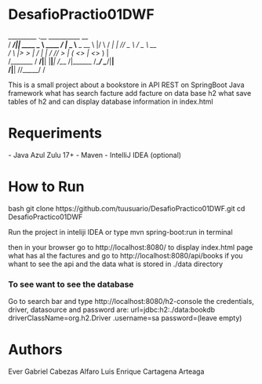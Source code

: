 # DesafioPractio01DWF
  _________            .__              __________               __   
 /   _____/____________|__| ____    ____\______   \ ____   _____/  |_ 
 \_____  \\____ \_  __ \  |/    \  / ___\|    |  _//  _ \ /  _ \   __\
 /        \  |_> >  | \/  |   |  \/ /_/  >    |   (  <_> |  <_> )  |  
/_______  /   __/|__|  |__|___|  /\___  /|______  /\____/ \____/|__|  
        \/|__|                 \//_____/        \/                    

This is a small project about a bookstore in API REST on SpringBoot Java framework what has search facture add facture on data base h2 what save tables of h2 and can display database information in index.html

<h1>Requeriments</h1>
- Java Azul Zulu 17+
- Maven
- IntelliJ IDEA (optional)
<h1>How to Run</h1>
bash
git clone https://github.com/tuusuario/DesafioPractico01DWF.git
cd DesafioPractico01DWF
   
Run the project in inteliji IDEA or type  mvn spring-boot:run in terminal

then in your browser go to http://localhost:8080/ to display index.html page what has al the factures and go to http://localhost:8080/api/books if you whant to see the api and the data what is stored in ./data directory

<h3>To see want to see the database</h3>
Go to search bar and type http://localhost:8080/h2-console
the credentials, driver, datasource and password are:
url=jdbc:h2:./data:bookdb
driverClassName=org.h2.Driver
.username=sa
password=(leave empty)

<h1>Authors</h1>
    Ever Gabriel Cabezas Alfaro
    Luis Enrique Cartagena Arteaga

